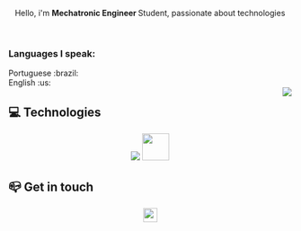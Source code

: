 
<p align="center" >Hello, i'm <b>Mechatronic Engineer </b> Student, passionate about technologies</p>
<br>
<div>
	<h3>Languages I speak: </h3>
Portuguese :brazil:
<br>
English :us:

</div>
<a href="https://github.com/anuraghazra/github-readme-stats">
  <img align="right" src="https://github-readme-stats.vercel.app/api/top-langs/?username=gustavo-sen&theme=radical#gh-dark-mode-only"/> <!--in case it got over 4 langs pls use "compact" -->
</a>

##  💻 Technologies
<div align = "center">
	<img src = "https://skillicons.dev/icons?i=cpp,c,java,docker,gitlab&perline=5">
	<img width="48" src="https://user-images.githubusercontent.com/45674528/227717202-79b86515-e205-4ce5-ba2d-78746b4fc564.png">

</div>


## 📪 Get in touch
<div  align = "center">
	<a href="mailto:gustavoabdon.q67a1@slmail.me" alt="Gmail">
		<img src="https://img.shields.io/badge/-Gmail-FF0000?style=flat-square&labelColor=FF0000&logo=gmail&logoColor=white&link=gustavoabdon.q67a1@slmail.me" height="25" />
	</a>
	</div>
</div>
